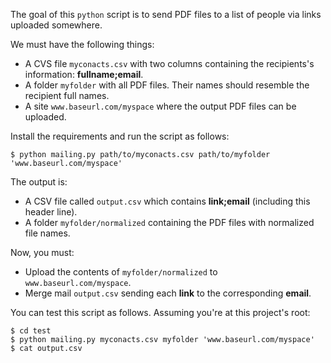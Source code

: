 The goal of this `python` script is to send PDF files to a list of people via links uploaded somewhere.

We must have the following things:

- A CVS file `myconacts.csv` with two columns containing the recipients's information: **fullname;email**.
- A folder `myfolder` with all PDF files. Their names should resemble the recipient full names.
- A site `www.baseurl.com/myspace` where the output PDF files can be uploaded.

Install the requirements and run the script as follows:

```
$ python mailing.py path/to/myconacts.csv path/to/myfolder 'www.baseurl.com/myspace'
```

The output is: 

- A CSV file called `output.csv` which contains **link;email** (including this header line).
- A folder `myfolder/normalized` containing the PDF files with normalized file names.

Now, you must:

- Upload the contents of `myfolder/normalized` to `www.baseurl.com/myspace`.
- Merge mail `output.csv` sending each **link** to the corresponding **email**.

You can test this script as follows. Assuming you're at this project's root:

```
$ cd test
$ python mailing.py myconacts.csv myfolder 'www.baseurl.com/myspace'
$ cat output.csv
```